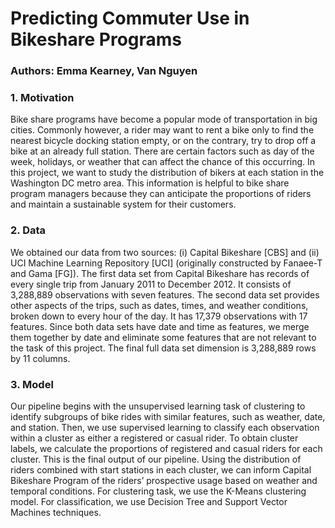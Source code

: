 # Predicting Commuter Use in Bikeshare Programs
### Authors: Emma Kearney, Van Nguyen


### 1. Motivation
Bike share programs have become a popular mode of transportation in big cities. Commonly however, a rider 
may want to rent a bike only to find the nearest bicycle docking station empty, or on the contrary, try to drop off
a bike at an already full station. There are certain factors such as day of the week, holidays, or weather that can
affect the chance of this occurring.
In this project, we want to study the distribution of bikers at each station in the Washington DC metro area. This information is helpful to bike share program managers because they can anticipate the proportions of riders and maintain a sustainable system for their customers.


### 2. Data  
We obtained our data from two sources: (i) Capital Bikeshare [CBS] and (ii) UCI Machine Learning Repository [UCI] (originally constructed by Fanaee-T and Gama [FG]). The first data set from Capital Bikeshare has records of every single trip from January 2011 to December 2012. It consists of 3,288,889 observations with seven features. The second data set provides other aspects of the trips, such as dates, times, and weather conditions, broken down to every hour of the day. It has 17,379 observations with 17 features. Since both data sets have date and time as features, we merge them together by date and eliminate some features that are not relevant to the task of this project. The final full data set dimension is 3,288,889 rows by 11 columns.




### 3. Model
Our pipeline begins with the unsupervised learning task of clustering to identify subgroups of bike
rides with similar features, such as weather, date, and station. Then, we use supervised learning to
classify each observation within a cluster as either a registered or casual rider. To obtain cluster
labels, we calculate the proportions of registered and casual riders for each cluster. This is the final
output of our pipeline. Using the distribution of riders combined with start stations in each cluster,
we can inform Capital Bikeshare Program of the riders’ prospective usage based on weather and
temporal conditions. For clustering task, we use the K-Means clustering model. For classification, we use Decision Tree 
and Support Vector Machines techniques.
